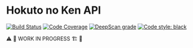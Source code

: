 # Hokuto no Ken API

[![Build Status](https://travis-ci.org/jackdbd/hokuto-no-ken-api.svg?branch=master)](https://travis-ci.org/jackdbd/hokuto-no-ken-api) [![Code Coverage](https://codecov.io/gh/jackdbd/hokuto-no-ken-api/coverage.svg)](https://codecov.io/gh/jackdbd/hokuto-no-ken-api) [![DeepScan grade](https://deepscan.io/api/teams/3517/projects/8277/branches/95709/badge/grade.svg)](https://deepscan.io/dashboard#view=project&tid=3517&pid=8277&bid=95709) [![Code style: black](https://img.shields.io/badge/code%20style-black-000000.svg)](https://github.com/ambv/black)

:warning: :construction_worker: WORK IN PROGRESS :building_construction: :construction:
